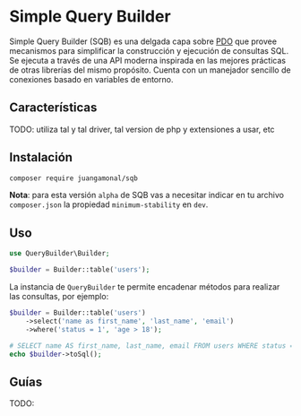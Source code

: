 # Simple Query Builder

Simple Query Builder (SQB) es una delgada capa sobre [PDO](https://www.php.net/manual/es/book.pdo.php) que provee mecanismos para simplificar la construcción y ejecución de consultas SQL. Se ejecuta a través de una API moderna inspirada en las mejores prácticas de otras librerías del mismo propósito. Cuenta con un manejador sencillo de conexiones basado en variables de entorno.

## Características

TODO: utiliza tal y tal driver, tal version de php y extensiones a usar, etc

## Instalación

```sh
composer require juangamonal/sqb
```

**Nota**: para esta versión `alpha` de SQB vas a necesitar indicar en tu archivo `composer.json` la propiedad `minimum-stability` en `dev`.

## Uso
```php
use QueryBuilder\Builder;

$builder = Builder::table('users');
```

La instancia de `QueryBuilder` te permite encadenar métodos para realizar las consultas, por ejemplo:

```php
$builder = Builder::table('users')
    ->select('name as first_name', 'last_name', 'email')
    ->where('status = 1', 'age > 18');

# SELECT name AS first_name, last_name, email FROM users WHERE status = 1 AND age > 18
echo $builder->toSql();
```

## Guías

TODO: